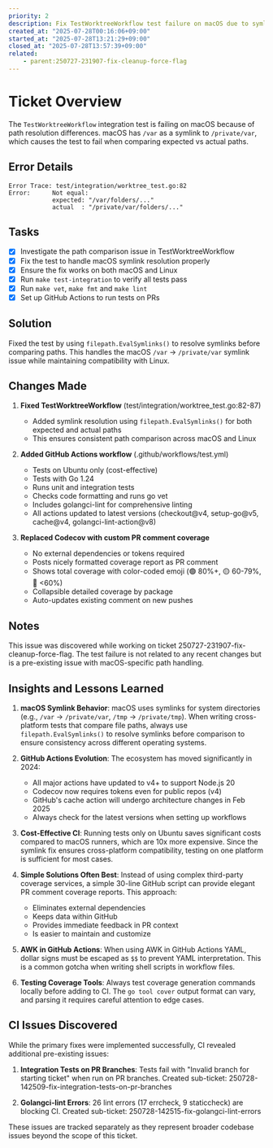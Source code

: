 ```yaml
---
priority: 2
description: Fix TestWorktreeWorkflow test failure on macOS due to symlink path resolution
created_at: "2025-07-28T00:16:06+09:00"
started_at: "2025-07-28T13:21:29+09:00"
closed_at: "2025-07-28T13:57:39+09:00"
related:
    - parent:250727-231907-fix-cleanup-force-flag
---
```


# Ticket Overview

The `TestWorktreeWorkflow` integration test is failing on macOS because of path resolution differences. macOS has `/var` as a symlink to `/private/var`, which causes the test to fail when comparing expected vs actual paths.

## Error Details

```
Error Trace: test/integration/worktree_test.go:82
Error:      Not equal: 
            expected: "/var/folders/..."
            actual  : "/private/var/folders/..."
```

## Tasks
- [x] Investigate the path comparison issue in TestWorktreeWorkflow
- [x] Fix the test to handle macOS symlink resolution properly
- [x] Ensure the fix works on both macOS and Linux
- [x] Run `make test-integration` to verify all tests pass
- [x] Run `make vet`, `make fmt` and `make lint`
- [x] Set up GitHub Actions to run tests on PRs

## Solution

Fixed the test by using `filepath.EvalSymlinks()` to resolve symlinks before comparing paths. This handles the macOS `/var` → `/private/var` symlink issue while maintaining compatibility with Linux.

## Changes Made

1. **Fixed TestWorktreeWorkflow** (test/integration/worktree_test.go:82-87)
   - Added symlink resolution using `filepath.EvalSymlinks()` for both expected and actual paths
   - This ensures consistent path comparison across macOS and Linux

2. **Added GitHub Actions workflow** (.github/workflows/test.yml)
   - Tests on Ubuntu only (cost-effective)
   - Tests with Go 1.24
   - Runs unit and integration tests
   - Checks code formatting and runs go vet
   - Includes golangci-lint for comprehensive linting
   - All actions updated to latest versions (checkout@v4, setup-go@v5, cache@v4, golangci-lint-action@v8)

3. **Replaced Codecov with custom PR comment coverage**
   - No external dependencies or tokens required
   - Posts nicely formatted coverage report as PR comment
   - Shows total coverage with color-coded emoji (🟢 80%+, 🟡 60-79%, 🔴 <60%)
   - Collapsible detailed coverage by package
   - Auto-updates existing comment on new pushes

## Notes

This issue was discovered while working on ticket 250727-231907-fix-cleanup-force-flag. The test failure is not related to any recent changes but is a pre-existing issue with macOS-specific path handling.

## Insights and Lessons Learned

1. **macOS Symlink Behavior**: macOS uses symlinks for system directories (e.g., `/var` → `/private/var`, `/tmp` → `/private/tmp`). When writing cross-platform tests that compare file paths, always use `filepath.EvalSymlinks()` to resolve symlinks before comparison to ensure consistency across different operating systems.

2. **GitHub Actions Evolution**: The ecosystem has moved significantly in 2024:
   - All major actions have updated to v4+ to support Node.js 20
   - Codecov now requires tokens even for public repos (v4)
   - GitHub's cache action will undergo architecture changes in Feb 2025
   - Always check for the latest versions when setting up workflows

3. **Cost-Effective CI**: Running tests only on Ubuntu saves significant costs compared to macOS runners, which are 10x more expensive. Since the symlink fix ensures cross-platform compatibility, testing on one platform is sufficient for most cases.

4. **Simple Solutions Often Best**: Instead of using complex third-party coverage services, a simple 30-line GitHub script can provide elegant PR comment coverage reports. This approach:
   - Eliminates external dependencies
   - Keeps data within GitHub
   - Provides immediate feedback in PR context
   - Is easier to maintain and customize

5. **AWK in GitHub Actions**: When using AWK in GitHub Actions YAML, dollar signs must be escaped as `$$` to prevent YAML interpretation. This is a common gotcha when writing shell scripts in workflow files.

6. **Testing Coverage Tools**: Always test coverage generation commands locally before adding to CI. The `go tool cover` output format can vary, and parsing it requires careful attention to edge cases.

## CI Issues Discovered

While the primary fixes were implemented successfully, CI revealed additional pre-existing issues:

1. **Integration Tests on PR Branches**: Tests fail with "Invalid branch for starting ticket" when run on PR branches. Created sub-ticket: 250728-142509-fix-integration-tests-on-pr-branches

2. **Golangci-lint Errors**: 26 lint errors (17 errcheck, 9 staticcheck) are blocking CI. Created sub-ticket: 250728-142515-fix-golangci-lint-errors

These issues are tracked separately as they represent broader codebase issues beyond the scope of this ticket.
